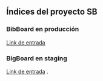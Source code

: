 ## Índices del proyecto SB


### BibBoard en producción 
[Link de entrada](http://167.86.120.98:4200/)

### BigBoard en staging
[Link de entrada](http://167.86.120.98:4201/)
.
